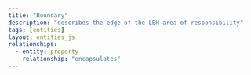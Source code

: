 ```yaml
---
title: "Boundary"
description: "describes the edge of the LBH area of responsibility"
tags: [entities]
layout: entities_js
relationships:
  - entity: property
    relationship: "encapsulates"
---
```


